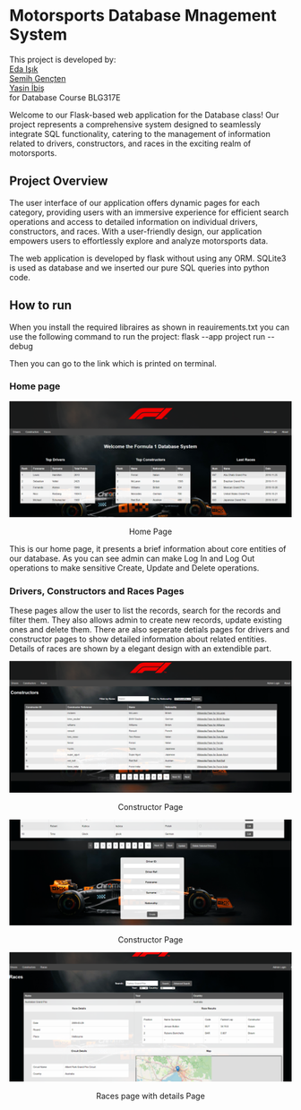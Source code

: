 # Motorsports Database Mnagement System 
This project is developed by:  
[Eda Işık](https://github.com/isikeda)  
[Semih Gençten](https://github.com/semihgencten)  
[Yasin İbiş](https://github.com/yasinibis)  
for Database Course BLG317E

Welcome to our Flask-based web application for the Database class! Our project represents a comprehensive system designed to seamlessly integrate SQL functionality, catering to the management of information related to drivers, constructors, and races in the exciting realm of motorsports.

## Project Overview 
The user interface of our application offers dynamic pages for each category, providing users with an immersive experience for efficient search operations and access to detailed information on individual drivers, constructors, and races. With a user-friendly design, our application empowers users to effortlessly explore and analyze motorsports data.  

The web application is developed by flask without using any ORM. SQLite3 is used as database and we inserted our pure SQL queries into python code.

##  How to run
When you install the required libraires as shown in reauirements.txt you can use the following command to run the project: 
flask --app project run --debug

Then you can go to the link which is printed on terminal.


### Home page 
<div align="center">
  <img src="https://github.com/databaSEY/Database-Project/blob/main/images/home_page.png" alt="home">
  <p>Home Page</p>
</div>

This is our home page, it presents a brief information about core entities of our database.
As you can see admin can make Log In and Log Out operations to make sensitive Create, Update and Delete operations.

### Drivers, Constructors and Races Pages
These pages allow the user to list the records, search for the records and filter them.
They also allows admin to create new records, update existing ones and delete them.
There are also seperate detials pages for drivers and constructor pages to show detailed information about related entities.
Details of races are shown by a elegant design with an extendible part.

<div align="center">
  <img src="https://github.com/databaSEY/Database-Project/blob/main/images/constructors.png" alt="Constructor">
  <p>Constructor Page</p>
</div>

<div align="center">
  <img src="https://github.com/databaSEY/Database-Project/blob/main/images/driver_page_create.png" alt="Driver Page Create Section at the Bottom">
  <p>Constructor Page</p>
</div>

<div align="center">
  <img src="https://github.com/databaSEY/Database-Project/blob/main/images/races.png" alt="Races">
  <p>Races page with details Page</p>
</div>





